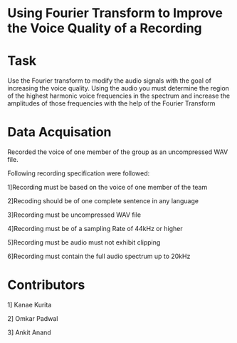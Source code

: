 # Using Fourier Transform to Improve the Voice Quality of a Recording 

# Task
Use the Fourier transform to modify the audio signals with the goal of increasing the voice quality. Using the audio you must determine the region of the highest
harmonic voice frequencies in the spectrum and increase the amplitudes of those frequencies with the help of the Fourier Transform

# Data Acquisation
Recorded the voice of one member of the group as an uncompressed WAV file. 

Following recording specification were followed:

1]Recording must be based on the voice of one member of the team

2]Recoding should be of one complete sentence in any language

3]Recording must be uncompressed WAV file

4]Recording must be of a sampling Rate of 44kHz or higher

5]Recording must be audio must not exhibit clipping

6]Recording must contain the full audio spectrum up to 20kHz 

# Contributors

1] Kanae Kurita

2] Omkar Padwal

3] Ankit Anand

